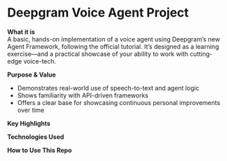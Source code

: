 # Deepgram Voice Agent Project

**What it is**  
A basic, hands-on implementation of a voice agent using Deepgram’s new Agent Framework, following the official tutorial. It’s designed as a learning exercise—and a practical showcase of your ability to work with cutting-edge voice-tech.

**Purpose & Value**  
- Demonstrates real-world use of speech-to-text and agent logic  
- Shows familiarity with API-driven frameworks  
- Offers a clear base for showcasing continuous personal improvements over time  

**Key Highlights**    

**Technologies Used**  
 

**How to Use This Repo**  